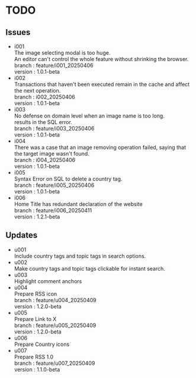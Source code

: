 # TODO

## Issues

- i001  
  The image selecting modal is too huge.   
  An editor can't control the whole feature without shrinking the browser.  
  branch : feature/i001_20250406  
  version : 1.0.1-beta  
- i002  
  Transactions that haven't been executed remain in the cache and affect the next operation.  
  branch : i002_20250406  
  version : 1.0.1-beta  
- i003  
  No defense on domain level when an image name is too long.  
  results in the SQL error.  
  branch : feature/i003_20250406  
  version : 1.0.1-beta  
- i004  
  There was a case that an image removing operation failed, saying that the target image wasn't found.  
  branch : i004_20250406  
  version : 1.0.1-beta  
- i005  
  Syntax Error on SQL to delete a country tag.  
  branch : feature/i005_20250406  
  version : 1.0.1-beta  
- i006  
  Home Title has redundant declaration of the website  
  branch : feature/i006_20250411  
  version : 1.2.1-beta
  


## Updates

- u001  
  Include country tags and topic tags in search options.  
- u002  
  Make country tags and topic tags clickable for instant search.
- u003  
  Highlight comment anchors
- u004  
  Prepare RSS icon  
  branch : feature/u004_20250409  
  version : 1.2.0-beta  
- u005  
  Prepare Link to X  
  branch : feature/u005_20250409  
  version : 1.2.0-beta  
- u006  
  Prepare Country icons
- u007  
  Prepare RSS 1.0  
  branch : feature/u007_20250409  
  version : 1.1.0-beta  
  
